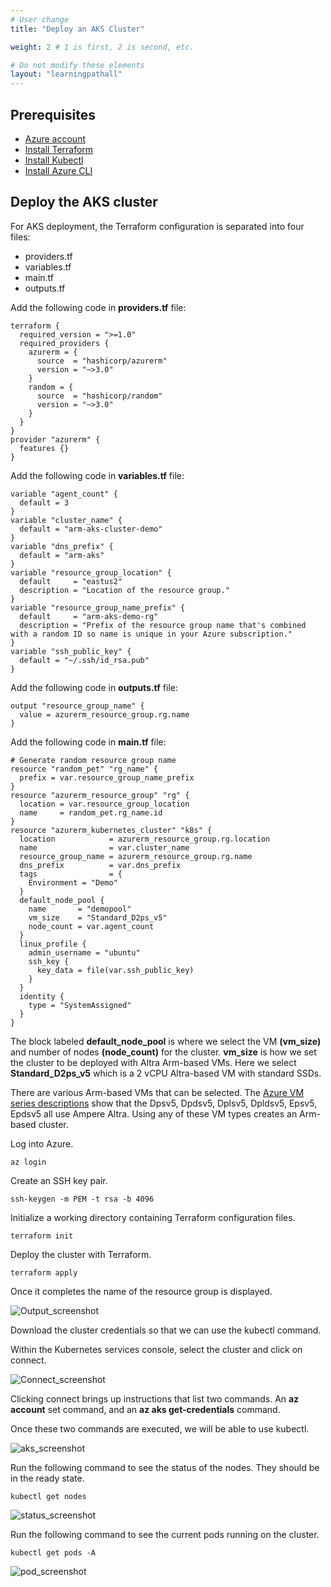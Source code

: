```yaml
---
# User change
title: "Deploy an AKS Cluster"

weight: 2 # 1 is first, 2 is second, etc.

# Do not modify these elements
layout: "learningpathall"
---
```


## Prerequisites

* [Azure account](https://azure.microsoft.com/)
* [Install Terraform](https://www.terraform.io/downloads)
* [Install Kubectl](https://kubernetes.io/docs/tasks/tools/)
* [Install Azure CLI](https://learn.microsoft.com/en-us/cli/azure/install-azure-cli-linux?pivots=apt)

## Deploy the AKS cluster

For AKS deployment, the Terraform configuration is separated into four files: 
- providers.tf
- variables.tf
- main.tf
- outputs.tf

Add the following code in **providers.tf** file:

```console
terraform {
  required_version = ">=1.0"
  required_providers {
    azurerm = {
      source  = "hashicorp/azurerm"
      version = "~>3.0"
    }
    random = {
      source  = "hashicorp/random"
      version = "~>3.0"
    }
  }
}
provider "azurerm" {
  features {}
}
```

Add the following code in **variables.tf** file:

```console
variable "agent_count" {
  default = 3
}
variable "cluster_name" {
  default = "arm-aks-cluster-demo"
}
variable "dns_prefix" {
  default = "arm-aks"
}
variable "resource_group_location" {
  default     = "eastus2"
  description = "Location of the resource group."
}
variable "resource_group_name_prefix" {
  default     = "arm-aks-demo-rg"
  description = "Prefix of the resource group name that's combined with a random ID so name is unique in your Azure subscription."
}
variable "ssh_public_key" {
  default = "~/.ssh/id_rsa.pub"
}
```

Add the following code in **outputs.tf** file:

```console
output "resource_group_name" {
  value = azurerm_resource_group.rg.name
}
```

Add the following code in **main.tf** file:

```console
# Generate random resource group name
resource "random_pet" "rg_name" {
  prefix = var.resource_group_name_prefix
}
resource "azurerm_resource_group" "rg" {
  location = var.resource_group_location
  name     = random_pet.rg_name.id
}
resource "azurerm_kubernetes_cluster" "k8s" {
  location            = azurerm_resource_group.rg.location
  name                = var.cluster_name
  resource_group_name = azurerm_resource_group.rg.name
  dns_prefix          = var.dns_prefix
  tags                = {
    Environment = "Demo"
  }
  default_node_pool {
    name       = "demopool"
    vm_size    = "Standard_D2ps_v5"
    node_count = var.agent_count
  }
  linux_profile {
    admin_username = "ubuntu"
    ssh_key {
      key_data = file(var.ssh_public_key)
    }
  }
  identity {
    type = "SystemAssigned"
  }
}
```

The block labeled **default_node_pool** is where we select the VM **(vm_size)** and number of nodes **(node_count)** for the cluster. **vm_size** is how we set the cluster to be deployed with Altra Arm-based VMs. Here we select **Standard_D2ps_v5** which is a 2 vCPU Altra-based VM with standard SSDs.

There are various Arm-based VMs that can be selected. The [Azure VM series descriptions](https://azure.microsoft.com/en-us/pricing/details/virtual-machines/series/) show that the Dpsv5, Dpdsv5, Dplsv5, Dpldsv5, Epsv5, Epdsv5 all use Ampere Altra. Using any of these VM types creates an Arm-based cluster.

Log into Azure.

```console
az login
```

Create an SSH key pair.

```console
ssh-keygen -m PEM -t rsa -b 4096
```

Initialize a working directory containing Terraform configuration files.

```console
terraform init
```

Deploy the cluster with Terraform.

```console
terraform apply
```
Once it completes the name of the resource group is displayed.

![Output_screenshot](https://user-images.githubusercontent.com/67620689/201339586-c2d12941-a24f-4ca7-9418-c8475834abc7.PNG)

Download the cluster credentials so that we can use the kubectl command. 

Within the Kubernetes services console, select the cluster and click on connect.

![Connect_screenshot](https://user-images.githubusercontent.com/67620689/201339809-5bc576c8-d945-431f-ab0b-f0b426b1edec.PNG)

Clicking connect brings up instructions that list two commands. An **az account** set command, and an **az aks get-credentials** command. 

Once these two commands are executed, we will be able to use kubectl.

![aks_screenshot](https://user-images.githubusercontent.com/67620689/201339840-5d3a414b-e944-4a3e-96a5-bbbe7a3b13f3.PNG)

Run the following command to see the status of the nodes. They should be in the ready state.

```console
kubectl get nodes
```

![status_screenshot](https://user-images.githubusercontent.com/67620689/200743934-20374d3f-21af-4f4e-893c-154bbae573d8.PNG)

Run the following command to see the current pods running on the cluster.

```console
kubectl get pods -A
```

![pod_screenshot](https://user-images.githubusercontent.com/67620689/200744042-582be388-fabb-4c86-a983-af230f3806f0.PNG)
